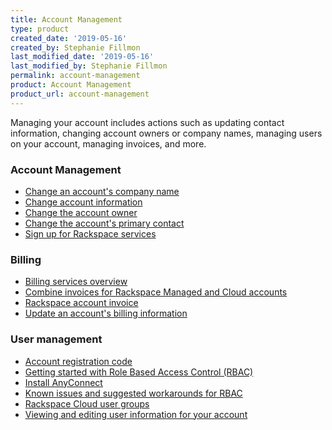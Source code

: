 ```yaml
---
title: Account Management
type: product
created_date: '2019-05-16'
created_by: Stephanie Fillmon
last_modified_date: '2019-05-16'
last_modified_by: Stephanie Fillmon
permalink: account-management
product: Account Management
product_url: account-management
---
```


Managing your account includes actions such as updating contact information,
changing account owners or company names, managing users on your account,
managing invoices, and more.

### Account Management

- [Change an account's company name](/support/how-to/change-account-company-name)
- [Change account information](/support/how-to/change-account-information/)
- [Change the account owner](/support/how-to/change-account-owner/)
- [Change the account's primary contact](/support/how-to/change-to-new-primary-contact/)
- [Sign up for Rackspace services](/support/how-to/sign-up-for-rackspace-services/)

### Billing

- [Billing services overview](/support/how-to/billing-services-overview/)
- [Combine invoices for Rackspace Managed and Cloud accounts](/support/how-to/combine-invoices-for-rackspace-managed-and-cloud-accounts/)
- [Rackspace account invoice](/support/how-to/rackspace-account-invoice/)
- [Update an account's billing information](/support/how-to/update-account-billing-information/)

### User management

- [Account registration code](/support/how-to/account-registration-code)
- [Getting started with Role Based Access Control (RBAC)](/support/how-to/getting-started-with-role-based-access-control-rbac/)
- [Install AnyConnect](/support/how-to/anyconnect-install)
- [Known issues and suggested workarounds for RBAC](/support/how-to/known-issues-and-suggested-workarounds-role-based-access-control-rbac/)
- [Rackspace Cloud user groups](/support/how-to/rackspace-cloud-user-groups/)
- [Viewing and editing user information for your account](/support/how-to/viewing-and-editing-user-information-for-your-account/)

